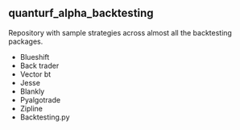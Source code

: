 ## quanturf_alpha_backtesting 

Repository with sample strategies across almost all the backtesting packages.

 
* Blueshift
* Back trader
* Vector bt
* Jesse
* Blankly
* Pyalgotrade
* Zipline
* Backtesting.py
